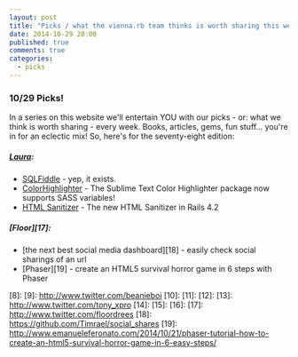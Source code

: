 ```yaml
---
layout: post
title: "Picks / what the vienna.rb team thinks is worth sharing this week"
date: 2014-10-29 20:00
published: true
comments: true
categories:
  - picks
---
```


### 10/29 Picks!

In a series on this website we'll entertain YOU with our picks - or: what we think is worth sharing - every week.
Books, articles, gems, fun stuff... you're in for an eclectic mix! So, here's for the seventy-eight edition:

##### [Laura][1]:
  - [SQLFiddle][2] - yep, it exists.
  - [ColorHighlighter][3] - The Sublime Text Color Highlighter package now supports SASS variables!
  - [HTML Sanitizer][4] - The new HTML Sanitizer in Rails 4.2

##### [Floor][17]:
  - [the next best social media dashboard][18] - easily check social sharings of an url
  - [Phaser][19] - create an HTML5 survival horror game in 6 steps with Phaser



[1]: http://www.twitter.com/alicetragedy
[2]: http://sqlfiddle.com
[3]: https://sublime.wbond.net/packages/Color%20Highlighter
[4]: http://blog.plataformatec.com.br/2014/07/the-new-html-sanitizer-in-rails-4-2/
[5]: http://www.twitter.com/alexandertacho
[6]:
[7]:
[8]:
[9]: http://www.twitter.com/beanieboi
[10]:
[11]:
[12]:
[13]: http://www.twitter.com/tony_xpro
[14]:
[15]:
[16]:
[17]: http://www.twitter.com/floordrees
[18]: https://github.com/Timrael/social_shares
[19]: http://www.emanueleferonato.com/2014/10/21/phaser-tutorial-how-to-create-an-html5-survival-horror-game-in-6-easy-steps/
